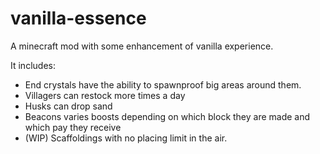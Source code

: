 # vanilla-essence
A minecraft mod with some enhancement of vanilla experience.

It includes:
 - End crystals have the ability to spawnproof big areas around them.
 - Villagers can restock more times a day
 - Husks can drop sand
 - Beacons varies boosts depending on which block they are made and which pay they receive
 - (WIP) Scaffoldings with no placing limit in the air.
